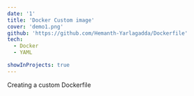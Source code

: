 ```yaml
---
date: '1'
title: 'Docker Custom image'
cover: 'demo1.png'
github: 'https://github.com/Hemanth-Yarlagadda/Dockerfile'
tech:
  - Docker
  - YAML

showInProjects: true
---
```


Creating a custom Dockerfile